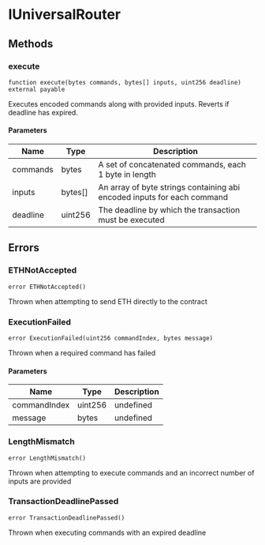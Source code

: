 # IUniversalRouter









## Methods

### execute

```solidity
function execute(bytes commands, bytes[] inputs, uint256 deadline) external payable
```

Executes encoded commands along with provided inputs. Reverts if deadline has expired.



#### Parameters

| Name | Type | Description |
|---|---|---|
| commands | bytes | A set of concatenated commands, each 1 byte in length |
| inputs | bytes[] | An array of byte strings containing abi encoded inputs for each command |
| deadline | uint256 | The deadline by which the transaction must be executed |




## Errors

### ETHNotAccepted

```solidity
error ETHNotAccepted()
```

Thrown when attempting to send ETH directly to the contract




### ExecutionFailed

```solidity
error ExecutionFailed(uint256 commandIndex, bytes message)
```

Thrown when a required command has failed



#### Parameters

| Name | Type | Description |
|---|---|---|
| commandIndex | uint256 | undefined |
| message | bytes | undefined |

### LengthMismatch

```solidity
error LengthMismatch()
```

Thrown when attempting to execute commands and an incorrect number of inputs are provided




### TransactionDeadlinePassed

```solidity
error TransactionDeadlinePassed()
```

Thrown when executing commands with an expired deadline





